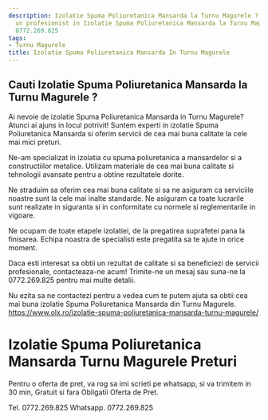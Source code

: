 ```yaml
---
description: Izolatie Spuma Poliuretanica Mansarda la Turnu Magurele ? Ai nevoie de
  un profesionist in Izolatie Spuma Poliuretanica Mansarda la Turnu Magurele. tel.
  0772.269.825
tags:
- Turnu Magurele
title: Izolatie Spuma Poliuretanica Mansarda In Turnu Magurele
---
```



## Cauti Izolatie Spuma Poliuretanica Mansarda la Turnu Magurele ?

Ai nevoie de izolatie Spuma Poliuretanica Mansarda in Turnu Magurele? Atunci ai ajuns in locul potrivit! Suntem experti in izolatie Spuma Poliuretanica Mansarda si oferim servicii de cea mai buna calitate la cele mai mici preturi. 

Ne-am specializat in izolatia cu spuma poliuretanica a mansardelor si a constructiilor metalice. Utilizam materiale de cea mai buna calitate si tehnologii avansate pentru a obtine rezultatele dorite. 

Ne straduim sa oferim cea mai buna calitate si sa ne asiguram ca serviciile noastre sunt la cele mai inalte standarde. Ne asiguram ca toate lucrarile sunt realizate in siguranta si in conformitate cu normele si reglementarile in vigoare. 

Ne ocupam de toate etapele izolatiei, de la pregatirea suprafetei pana la finisarea. Echipa noastra de specialisti este pregatita sa te ajute in orice moment. 

Daca esti interesat sa obtii un rezultat de calitate si sa beneficiezi de servicii profesionale, contacteaza-ne acum! Trimite-ne un mesaj sau suna-ne la 0772.269.825 pentru mai multe detalii. 

Nu ezita sa ne contactezi pentru a vedea cum te putem ajuta sa obtii cea mai buna izolatie Spuma Poliuretanica Mansarda din Turnu Magurele. https://www.olx.ro/izolatie-spuma-poliuretanica-mansarda-turnu-magurele/

# Izolatie Spuma Poliuretanica Mansarda Turnu Magurele Preturi
Pentru o oferta de pret, va rog sa imi scrieti pe whatsapp, si va trimitem in 30 min, Gratuit si fara Obligatii Oferta de Pret.

Tel. 0772.269.825
Whatsapp. 0772.269.825